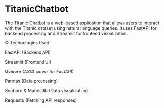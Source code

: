 # TitanicChatbot
The Titanic Chatbot is a web-based application that allows users to interact with the Titanic dataset using natural language queries. It uses FastAPI for backend processing and Streamlit for frontend visualization.

⚙️ Technologies Used

FastAPI (Backend API)

Streamlit (Frontend UI)

Uvicorn (ASGI server for FastAPI)

Pandas (Data processing)

Seaborn & Matplotlib (Data visualization)

Requests (Fetching API responses)
